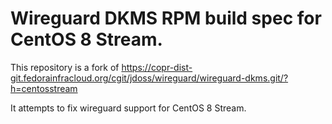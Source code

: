 # Wireguard DKMS RPM build spec for CentOS 8 Stream.

This repository is a fork of https://copr-dist-git.fedorainfracloud.org/cgit/jdoss/wireguard/wireguard-dkms.git/?h=centosstream

It attempts to fix wireguard support for CentOS 8 Stream.
